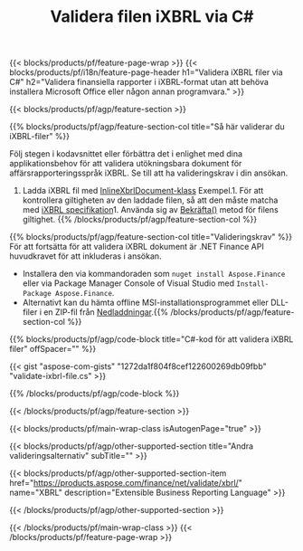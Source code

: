 ﻿---
title: Validera filen iXBRL via C#
description: Exempelkod för iXBRL-filvalidering. Använd API exempelkod för att validera batch-iXBRL-filer i .NET-baserade applikationer. 
url: /sv/net/validate/ixbrl/
family: finance
platformtag: net
feature: validate
informat: iXBRL
outformat: 
otherformats: 
---
{{< blocks/products/pf/feature-page-wrap >}}
{{< blocks/products/pf/i18n/feature-page-header h1="Validera iXBRL filer via C#" h2="Validera finansiella rapporter i iXBRL-format utan att behöva installera Microsoft Office eller någon annan programvara." >}}

{{< blocks/products/pf/agp/feature-section >}}

{{% blocks/products/pf/agp/feature-section-col title="Så här validerar du iXBRL-filer" %}}

Följ stegen i kodavsnittet eller förbättra det i enlighet med dina applikationsbehov för att validera utökningsbara dokument för affärsrapporteringsspråk iXBRL. Se till att ha valideringskrav i din ansökan.

1. Ladda iXBRL fil med [InlineXbrlDocument-klass](https://apireference.aspose.com/finance/net/aspose.finance.xbrl.inline/inlinexbrldocument) Exempel.1. För att kontrollera giltigheten av den laddade filen, så att den måste matcha med [iXBRL specifikation](http://www.xbrl.org/specification/inlinexbrl-part1/rec-2013-11-18/inlinexbrl-part1-rec-2013-11-18.html)1. Använda sig av [Bekräfta()](https://apireference.aspose.com/finance/net/aspose.finance.xbrl.inline/inlinexbrldocument/methods/validate) metod för filens giltighet.
{{% /blocks/products/pf/agp/feature-section-col %}}

{{% blocks/products/pf/agp/feature-section-col title="Valideringskrav" %}}
För att fortsätta för att validera iXBRL dokument är .NET Finance API huvudkravet för att inkluderas i ansökan. 
- Installera den via kommandoraden som ```nuget install Aspose.Finance``` eller via Package Manager Console of Visual Studio med ```Install-Package Aspose.Finance```.
- Alternativt kan du hämta offline MSI-installationsprogrammet eller DLL-filer i en ZIP-fil från [Nedladdningar](https://downloads.aspose.com/finance/net).{{% /blocks/products/pf/agp/feature-section-col %}}

{{% blocks/products/pf/agp/code-block title="C#-kod för att validera iXBRL filer" offSpacer="" %}}

{{< gist "aspose-com-gists" "1272da1f804f8cef122600269db09fbb" "validate-ixbrl-file.cs" >}}

{{% /blocks/products/pf/agp/code-block %}}

{{< /blocks/products/pf/agp/feature-section >}}

{{< blocks/products/pf/main-wrap-class isAutogenPage="true" >}}

{{< blocks/products/pf/agp/other-supported-section title="Andra valideringsalternativ" subTitle="" >}}

{{< blocks/products/pf/agp/other-supported-section-item href="https://products.aspose.com/finance/net/validate/xbrl/" name="XBRL" description="Extensible Business Reporting Language" >}}

{{< /blocks/products/pf/agp/other-supported-section >}}

{{< /blocks/products/pf/main-wrap-class >}}
{{< /blocks/products/pf/feature-page-wrap >}}